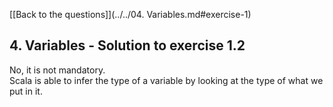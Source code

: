 [[Back to the questions]](../../04. Variables.md#exercise-1)

## 4. Variables - Solution to exercise 1.2

No, it is not mandatory.  
Scala is able to infer the type of a variable by looking at the type of what we put in it.
